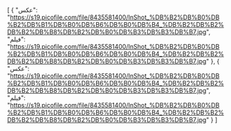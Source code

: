 [
  {
    "عکس": "https://s19.picofile.com/file/8435581400/InShot_%DB%B2%DB%B0%DB%B2%DB%B1%DB%B0%DB%B6%DB%B0%DB%B4_%DB%B2%DB%B2%DB%B2%DB%B8%DB%B2%DB%B0%DB%B3%DB%B3%DB%B7.jpg",
    "فیلم": "https://s19.picofile.com/file/8435581400/InShot_%DB%B2%DB%B0%DB%B2%DB%B1%DB%B0%DB%B6%DB%B0%DB%B4_%DB%B2%DB%B2%DB%B2%DB%B8%DB%B2%DB%B0%DB%B3%DB%B3%DB%B7.jpg"
  },
  {
    "عکس": "https://s19.picofile.com/file/8435581400/InShot_%DB%B2%DB%B0%DB%B2%DB%B1%DB%B0%DB%B6%DB%B0%DB%B4_%DB%B2%DB%B2%DB%B2%DB%B8%DB%B2%DB%B0%DB%B3%DB%B3%DB%B7.jpg",
    "فیلم": "https://s19.picofile.com/file/8435581400/InShot_%DB%B2%DB%B0%DB%B2%DB%B1%DB%B0%DB%B6%DB%B0%DB%B4_%DB%B2%DB%B2%DB%B2%DB%B8%DB%B2%DB%B0%DB%B3%DB%B3%DB%B7.jpg"
  }
]
